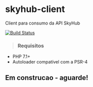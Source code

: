 # skyhub-client
Client para consumo da API SkyHub


[![Build Status](https://travis-ci.org/dilowagner/skyhub-client.svg?branch=master)](https://travis-ci.org/dilowagner/skyhub-client.svg?branch=master)

> ### Requisitos

- PHP 7.1+
- Autoloader compatível com a PSR-4

## Em construcao - aguarde!
